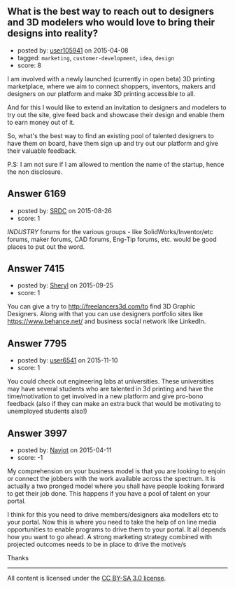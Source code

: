 ## What is the best way to reach out to designers and 3D modelers who would love to bring their designs into reality?

- posted by: [user105941](https://stackexchange.com/users/5529933/user105941) on 2015-04-08
- tagged: `marketing`, `customer-development`, `idea`, `design`
- score: 8

I am involved with a newly launched (currently in open beta) 3D printing marketplace, where we aim to connect shoppers, inventors, makers and designers on our platform and make 3D printing accessible to all.

And for this I would like to extend an invitation to designers and modelers to try out the site, give feed back and showcase their design and enable them to earn money out of it. 

So, what's the best way to find an existing pool of talented designers to have them on board, have them  sign up and try out our platform and give their valuable feedback.

P.S: I am not sure if I am allowed to mention the name of the startup, hence the non disclosure.
 


## Answer 6169

- posted by: [SRDC](https://stackexchange.com/users/5438059/srdc) on 2015-08-26
- score: 1

*INDUSTRY* forums for the various groups - like SolidWorks/Inventor/etc forums, maker forums, CAD forums, Eng-Tip forums, etc. would be good places to put out the word.


## Answer 7415

- posted by: [Sheryl](https://stackexchange.com/users/7012672/sheryl) on 2015-09-25
- score: 1

You can give a try to http://freelancers3d.com/to find 3D Graphic Designers. Along with that you can use designers portfolio sites like https://www.behance.net/ and business social network like LinkedIn.


## Answer 7795

- posted by: [user6541](https://stackexchange.com/users/7277447/user6541) on 2015-11-10
- score: 1

You could check out engineering labs at universities. These universities may have several students who are talented in 3d printing and have the time/motivation to get involved in a new platform and give pro-bono  feedback (also if they can make an extra buck that would be motivating to unemployed students also!)


## Answer 3997

- posted by: [Navjot](https://stackexchange.com/users/6123624/navjot) on 2015-04-11
- score: -1

My comprehension on your business model is that you are looking to enjoin or connect the jobbers with the work available across the spectrum. It is actually a two pronged model where you shall have people looking forward to get their job done. This happens if you have a pool of talent on your portal.

I think for this you need to drive members/designers aka modellers etc to your portal. Now this is where you need to take the help of on line media opportunities to enable programs to drive them to your portal. It all depends how you want to go ahead. A strong marketing strategy combined with projected outcomes needs to be in place to drive the motive/s

Thanks



---

All content is licensed under the [CC BY-SA 3.0 license](https://creativecommons.org/licenses/by-sa/3.0/).
